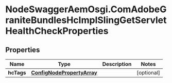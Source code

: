 # NodeSwaggerAemOsgi.ComAdobeGraniteBundlesHcImplSlingGetServletHealthCheckProperties

## Properties
Name | Type | Description | Notes
------------ | ------------- | ------------- | -------------
**hcTags** | [**ConfigNodePropertyArray**](ConfigNodePropertyArray.md) |  | [optional] 


